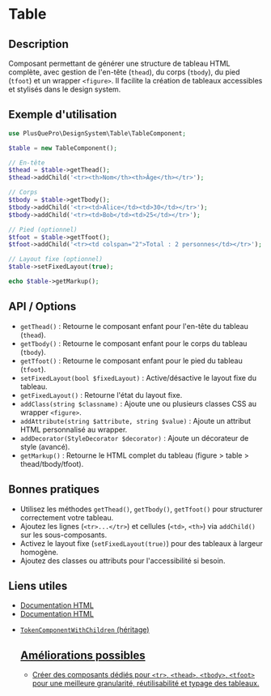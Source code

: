 # Table

## Description
Composant permettant de générer une structure de tableau HTML complète, avec gestion de l'en-tête (`thead`), du corps (`tbody`), du pied (`tfoot`) et un wrapper `<figure>`. Il facilite la création de tableaux accessibles et stylisés dans le design system.

## Exemple d'utilisation
```php
use PlusQuePro\DesignSystem\Table\TableComponent;

$table = new TableComponent();

// En-tête
$thead = $table->getThead();
$thead->addChild('<tr><th>Nom</th><th>Âge</th></tr>');

// Corps
$tbody = $table->getTbody();
$tbody->addChild('<tr><td>Alice</td><td>30</td></tr>');
$tbody->addChild('<tr><td>Bob</td><td>25</td></tr>');

// Pied (optionnel)
$tfoot = $table->getTfoot();
$tfoot->addChild('<tr><td colspan="2">Total : 2 personnes</td></tr>');

// Layout fixe (optionnel)
$table->setFixedLayout(true);

echo $table->getMarkup();
```

## API / Options
- `getThead()` : Retourne le composant enfant pour l'en-tête du tableau (`thead`).
- `getTbody()` : Retourne le composant enfant pour le corps du tableau (`tbody`).
- `getTfoot()` : Retourne le composant enfant pour le pied du tableau (`tfoot`).
- `setFixedLayout(bool $fixedLayout)` : Active/désactive le layout fixe du tableau.
- `getFixedLayout()` : Retourne l'état du layout fixe.
- `addClass(string $classname)` : Ajoute une ou plusieurs classes CSS au wrapper `<figure>`.
- `addAttribute(string $attribute, string $value)` : Ajoute un attribut HTML personnalisé au wrapper.
- `addDecorator(StyleDecorator $decorator)` : Ajoute un décorateur de style (avancé).
- `getMarkup()` : Retourne le HTML complet du tableau (figure > table > thead/tbody/tfoot).

## Bonnes pratiques
- Utilisez les méthodes `getThead()`, `getTbody()`, `getTfoot()` pour structurer correctement votre tableau.
- Ajoutez les lignes (`<tr>...</tr>`) et cellules (`<td>`, `<th>`) via `addChild()` sur les sous-composants.
- Activez le layout fixe (`setFixedLayout(true)`) pour des tableaux à largeur homogène.
- Ajoutez des classes ou attributs pour l'accessibilité si besoin.

## Liens utiles
- [Documentation HTML <table>](https://developer.mozilla.org/fr/docs/Web/HTML/Element/table)
- [Documentation HTML <figure>](https://developer.mozilla.org/fr/docs/Web/HTML/Element/figure)
- [`TokenComponentWithChildren` (héritage)](../TokenComponentWithChildren.php)

## Améliorations possibles
- Créer des composants dédiés pour `<tr>`, `<thead>`, `<tbody>`, `<tfoot>` pour une meilleure granularité, réutilisabilité et typage des tableaux. 